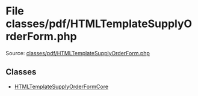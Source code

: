 File classes/pdf/HTMLTemplateSupplyOrderForm.php
=========

Source: [classes/pdf/HTMLTemplateSupplyOrderForm.php](https://github.com/PrestaShop/PrestaShop/blob/1.6.0.3/classes/pdf/HTMLTemplateSupplyOrderForm.php)


Classes
-------

* [HTMLTemplateSupplyOrderFormCore](class.HTMLTemplateSupplyOrderFormCore.md)

